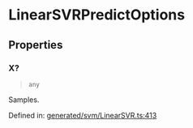 # LinearSVRPredictOptions

## Properties

### X?

> `any`

Samples.

Defined in:  [generated/svm/LinearSVR.ts:413](https://github.com/transitive-bullshit/scikit-learn-ts/blob/122b3c0/packages/sklearn/src/generated/svm/LinearSVR.ts#L413)
